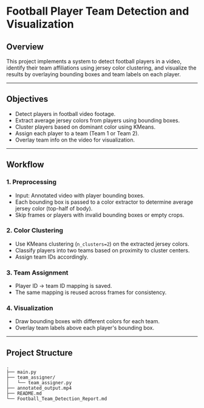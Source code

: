 # Football Player Team Detection and Visualization

## Overview

This project implements a system to detect football players in a video, identify their team affiliations using jersey color clustering, and visualize the results by overlaying bounding boxes and team labels on each player.

---

## Objectives

- Detect players in football video footage.
- Extract average jersey colors from players using bounding boxes.
- Cluster players based on dominant color using KMeans.
- Assign each player to a team (Team 1 or Team 2).
- Overlay team info on the video for visualization.

---

## Workflow

### 1. Preprocessing

- Input: Annotated video with player bounding boxes.
- Each bounding box is passed to a color extractor to determine average jersey color (top-half of body).
- Skip frames or players with invalid bounding boxes or empty crops.

### 2. Color Clustering

- Use KMeans clustering (`n_clusters=2`) on the extracted jersey colors.
- Classify players into two teams based on proximity to cluster centers.
- Assign team IDs accordingly.

### 3. Team Assignment

- Player ID → team ID mapping is saved.
- The same mapping is reused across frames for consistency.

### 4. Visualization

- Draw bounding boxes with different colors for each team.
- Overlay team labels above each player's bounding box.

---

## Project Structure

```plaintext
.
├── main.py
├── team_assigner/
│   └── team_assigner.py
├── annotated_output.mp4
├── README.md
└── Football_Team_Detection_Report.md
